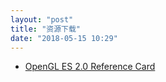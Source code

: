 ```yaml
---
layout: "post"
title: "资源下载"
date: "2018-05-15 10:29"
---
```


* [OpenGL ES 2.0 Reference Card](/assets/OpenGL-ES-2_0-Reference-card.pdf)
